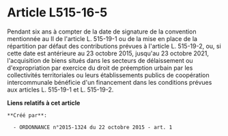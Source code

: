 # Article L515-16-5

Pendant six ans à compter de la date de signature de la convention mentionnée au II de l'article L. 515-19-1 ou de la mise en
place de la répartition par défaut des contributions prévues à l'article L. 515-19-2, ou, si cette date est antérieure au 23
octobre 2015, jusqu'au 23 octobre 2021, l'acquisition de biens situés dans les secteurs de délaissement ou d'expropriation
par exercice du droit de préemption urbain par les collectivités territoriales ou leurs établissements publics de coopération
intercommunale bénéficie d'un financement dans les conditions prévues aux articles L. 515-19-1 et L. 515-19-2.

**Liens relatifs à cet article**

	**Créé par**:

	  - ORDONNANCE n°2015-1324 du 22 octobre 2015 - art. 1
